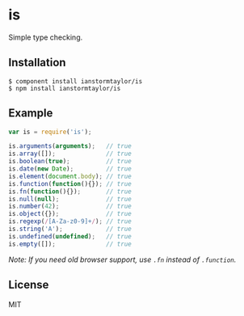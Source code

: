 # is
  
  Simple type checking.

## Installation

    $ component install ianstormtaylor/is
    $ npm install ianstormtaylor/is

## Example

```js
var is = require('is');

is.arguments(arguments);   // true
is.array([]);              // true
is.boolean(true);          // true
is.date(new Date);         // true
is.element(document.body); // true
is.function(function(){}); // true
is.fn(function(){});       // true
is.null(null);             // true
is.number(42);             // true
is.object({});             // true
is.regexp(/[A-Za-z0-9]+/); // true
is.string('A');            // true
is.undefined(undefined);   // true
is.empty([]);              // true
```

_Note: If you need old browser support, use `.fn` instead of `.function`._

## License

  MIT
